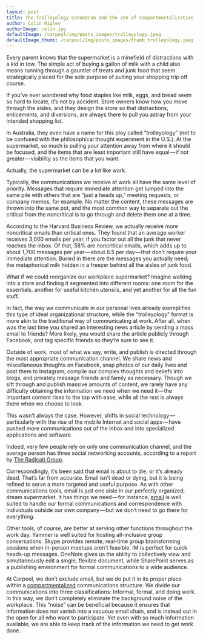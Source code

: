 ```yaml
---
layout: post
title: The Trolleyology Conundrum and the Zen of Compartmentalization
author: Colin Rigley
authorImage: colin.jpg
defaultImage: /carpool/img/posts_images/trolleyology.jpeg
defaultImage_thumb: /carpool/img/posts_images/thumb_trolleyology.jpeg
---
```


Every parent knows that the supermarket is a minefield of distractions with a kid in tow. The simple act of buying a gallon of milk with a child also means running through a gauntlet of treats and junk food that seem strategically placed for the sole purpose of pulling your shopping trip off course.

<!--more-->

<p>If you’ve ever wondered why food staples like milk, eggs, and bread seem so hard to locate, it’s not by accident. Store owners know how you move through the aisles, and they design the store so that distractions, enticements, and diversions, are always there to pull you astray from your intended shopping list.</p>

<p>In Australia, they even have a name for this ploy called “trolleyology” (not to be confused with the philosophical thought experiment in the U.S.). At the supermarket, so much is pulling your attention away from where it should be focused, and the items that are least important still have equal — if not greater — visibility as the items that you want.</p>

<p>Actually, the supermarket can be a lot like work.</p>

<p>Typically, the communications we receive at work all have the same level of priority. Messages that require immediate attention get lumped into the same pile with others that are “just a heads up,” meeting requests, or company memos, for example. No matter the content, these messages are thrown into the same pot, and the most common way to separate out the critical from the noncritical is to go through and delete them one at a time.</p>

<p>According to the Harvard Business Review, we actually receive more noncritical emails than critical ones. They found that an average worker receives 3,000 emails per year, if you factor out all the junk that never reaches the inbox. Of that, 58% are noncritical emails, which adds up to about 1,700 messages per year — about 6.5 per day — that don’t require your immediate attention. Buried in there are the messages you actually need; the metaphorical milk hidden in a freezer behind all the aisles of junk food.</p>

<p>What if we could reorganize our workplace supermarket? Imagine walking into a store and finding it segmented into different rooms: one room for the essentials, another for useful kitchen utensils, and yet another for all the fun stuff.</p>

<p>In fact, the way we communicate in our personal lives already exemplifies this type of ideal organizational structure, while the “trolleyology” format is more akin to the traditional way of communicating at work. After all, when was the last time you shared an interesting news article by sending a mass email to friends? More likely, you would share the article publicly through Facebook, and tag specific friends so they’re sure to see it.</p>

<p>Outside of work, most of what we say, write, and publish is directed through the most appropriate communication channel. We share news and miscellaneous thoughts on Facebook, snap photos of our daily lives and post them to Instagram, compile our complex thoughts and beliefs into blogs, and privately message friends and family as necessary. Though we sift through and publish massive amounts of content, we rarely have any difficulty obtaining the information we need when we need it — the important content rises to the top with ease, while all the rest is always there when we choose to look.</p>

<p>This wasn’t always the case. However, shifts in social technology — particularly with the rise of the mobile Internet and social apps — have pushed more communications out of the inbox and into specialized applications and software.</p>

<p>Indeed, very few people rely on only one communication channel, and the average person has three social networking accounts, according to a report by <a href="http://www.radicati.com/wp/wp-content/uploads/2013/04/Email-Statistics-Report-2013-2017-Executive-Summary.pdf" target="_blank">The Radicati Group</a>.</p>

<p>Correspondingly, it’s been said that email is about to die, or it’s already dead. That’s far from accurate. Email isn’t dead or dying, but it is being refined to serve a more targeted and useful purpose. As with other communications tools, email is just one aisle in our perfectly organized, dream supermarket. It has things we need — for instance, <a href="http://carpoolagency.com/articles/What-Rats-Can-Teach-Us-About-Email.html" target="_blank">email</a> is well suited to handle our formal communications and correspondence with individuals outside our own company — but we don’t need to go there for everything.</p>

<p>Other tools, of course, are better at serving other functions throughout the work day. Yammer is well suited for hosting all-inclusive group conversations. Skype provides remote, real-time group brainstorming sessions when in-person meetups aren’t feasible. IM is perfect for quick heads-up messages. OneNote gives us the ability to collectively view and simultaneously edit a single, flexible document, while SharePoint serves as a publishing environment for formal communications to a wide audience.</p>

<p>At Carpool, we don’t exclude email, but we do put it in its proper place within a <a href="http://carpoolagency.com/articles/Is-Mobile-the-New-Inbox.html" target="_blank">compartmentalized</a> communications structure. We divide our communications into three classifications: Informal, formal, and doing work. In this way, we don’t completely eliminate the background noise of the workplace. This “noise” can be beneficial because it ensures that information does not vanish into a vacuous email chain, and is instead out in the open for all who want to participate. Yet even with so much information available, we are able to keep track of the information we need to get work done.</p>
